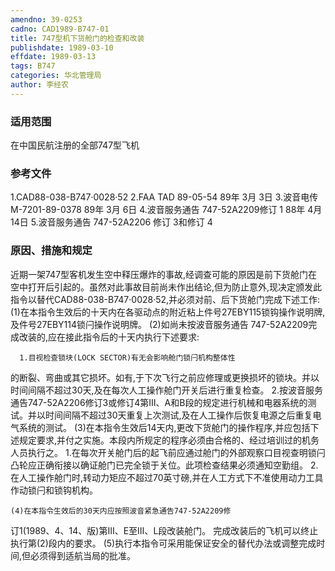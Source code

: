 ```yaml
---
amendno: 39-0253
cadno: CAD1989-B747-01
title: 747型机下货舱门的检查和改装
publishdate: 1989-03-10
effdate: 1989-03-13
tags: B747
categories: 华北管理局
author: 李经农
---
```


### 适用范围 
在中国民航注册的全部747型飞机

<!--more-->
### 参考文件
1.CAD88-038-B747·0028·52 
    2.FAA 
TAD 89-05-54 89年 3月 3日
    3.波音电传 M-7201-89-0378 89年 3月 6日
    4.波音服务通告 747-52A2209修订 1 88年 4月 14日
    5.波音服务通告 747-52A2206 修订 3和修订 4 

### 原因、措施和规定 
近期一架747型客机发生空中释压爆炸的事故,经调查可能的原因是前下货舱门在空中打开后引起的。虽然对此事故目前尚未作出结论,但为防止意外,现决定颁发此指令以替代CAD88-038-B747·0028·52,并必须对前、后下货舱门完成下述工作: 
    (1)在本指令生效后的十天内在各驱动点的附近粘上件号27EBY115锁钩操作说明牌,及件号27EBY114锁闩操作说明牌。 
    (2)如尚未按波音服务通告 747-52A2209完成改装的,应在接此指令后的十天内执行下述要求: 

      1.目视检查锁块(LOCK SECTOR)有无会影响舱门锁闩机构整体性
  
的断裂、弯曲或其它损坏。如有,于下次飞行之前应修理或更换损坏的锁块。并以时间间隔不超过30天,及在每次人工操作舱门开关后进行重复检查。 
      2.按波音服务通告747-52A2206修订3或修订4第Ⅲ、A和B段的规定进行机械和电器系统的测试。并以时间间隔不超过30天重复上次测试,及在人工操作后恢复电源之后重复电气系统的测试。 
    (3)在本指令生效后14天内,更改下货舱门的操作程序,并应包括下述规定要求,并付之实施。本段内所规定的程序必须由合格的、经过培训过的机务人员执行之。 
      1.在每次开关舱门后的起飞前应通过舱门的外部观察口目视查明锁闩凸轮应正确衔接以确证舱门已完全锁于关位。此项检查结果必须通知空勤组。 
      2.在人工操作舱门时,转动力矩应不超过70英寸磅,并在人工方式下不准使用动力工具作动锁闩和锁钩机构。 

    (4)在本指令生效后的30天内应按照波音紧急通告747-52A2209修
订1(1989、4、14、版)第Ⅲ、E至Ⅲ、L段改装舱门。 完成改装后的飞机可以终止执行第(2)段内的要求。 
    (5)执行本指令可采用能保证安全的替代办法或调整完成时间,但必须得到适航当局的批准。
